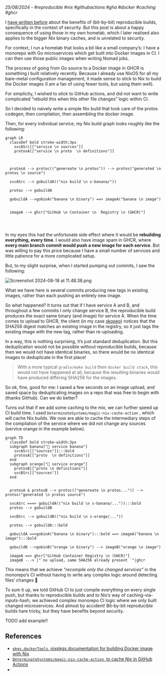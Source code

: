 _25/08/2024 - #reproducible #nix #githubactions #gha #docker #caching #ghcr_

I [have written before](https://monzo.com/blog/securing-our-software-supply-chain-better-with-reproducible-builds-for)
about the benefits of (bit-by-bit) reproducible builds, specifically in the context of security. But this post is about
a happy consequence of using those in my own homelab, which I later realised also applies to the bigger Nix binary
caches, and is unrelated to security.

For context, I run a homelab that looks a bit like a small company’s: I have a monorepo with Go microservices which get
built into Docker images in CI. I can then use those public images when writing Nomad jobs.

The process of going from Go source to a Docker image in GHCR is something I built relatively recently.
Because I already use NixOS for all my bare-metal configuration management, it made sense to stick to Nix to build the
Docker images (I am a fan of using fewer tools, but using them well).

For simplicity, I wished to stick to GitHub actions, and did not want to write complicated “rebuild this when this other
file changes” logic within CI.

So I decided to naively write a simple Nix build that took care of the protos codegen, then compilation, then assembling
the docker image.

Then, for every individual service, my Nix build graph looks roughly like the following:

```mermaid
graph LR
  classDef bold stroke-width:3px
    svcASrc[["service \n sources"]]
    protosA[["service \n proto  \n definitions"]]

  

  protosA --> protoc(("genereate \n protos")) --> protos("generated \n protos \n source")
  
  svcASrc --> gobuildA(("nix build \n s-banana/"))

  protos --> gobuildA

  gobuildA -->gobinA("banana \n binary") ==> imageA("banana \n image")

  
  imageA --> ghcr["GitHub \n Container \n  Registry \n (GHCR)"]

  
  
```

In my eyes this had the unfortunate side effect where it would be **rebuilding everything, every time**.
I would also have image spam in GHCR, where **every main branch commit would push a new image for each service**.
But was willing to pay this price because I have a small number of services and little patience for a more complicated
setup.

But, to my slight surprise, when I started pumping out commits, I saw the following:

![Screenshot 2024-08-18 at 11.48.38.png](https://prod-files-secure.s3.us-west-2.amazonaws.com/007497c0-56dd-43ee-b214-b83ec648997a/33d70fc4-a177-4fce-aefa-8f6ef78ee0a5/Screenshot_2024-08-18_at_11.48.38.png)

What we have here is several commits producing new tags in existing images, rather than each pushing an entirely new image.

So what happened? It turns out that if I have service A and B, and throughout a few commits I only change service B, the
reproducible build produces the exact same binary (and image) for service A. When the time comes to upload to GHCR,
the client (in my case [skopeo](https://github.com/containers/skopeo)) notices that the SHA256 digest matches an
existing image in the registry, so it just tags the existing image with the new tag, rather than re-uploading.

In a way, this is nothing surprising, it’s just standard deduplication. But this deduplication would not be possible
without reproducible builds, because then we would not have identical binaries, so there would be no identical images to
deduplicate in the first place!

> With a more typical `gradle/make build`  then `docker build stack`, this would not have happened at all, because the
> resulting binaries would have produced differing SHA256 for the images.

So ok, fine, good for me: I saved a few seconds on an image upload, and saved space by deduplicating images on a repo
that was free to begin with (thanks GitHub). Can we do better?

Turns out that if we add some caching to the mix, we can further speed up CI build time. I
used `DeterminateSystems/magic-nix-cache-action` , which will cache Nix builds. We now are able to
cache the intermediary steps of the compilation of the service where we did not change any sources (service orange in
the example below).

```mermaid
graph TD
  classDef bold stroke-width:3px
  subgraph banana["🍌 service banana"]
    svcASrc[["sources"]]:::bold
    protosA[["proto  \n definitions"]]
  end
  subgraph orange["🍊 service orange"]
    protosB[["proto \n definitions"]]
    svcBSrc[["sources"]]
  end
  

  protosA & protosB --> protoc(("genereate \n protos...")) --> protos("generated \n protos source")
  
  svcASrc ===> gobuildA(("nix build \n s-banana/...")):::bold
  protos --> gobuildB

  svcBSrc --> gobuildB(("nix build \n s-orange/..."))

  protos --> gobuildA:::bold

  gobuildA ==>gobinA("banana \n binary"):::bold ==> imageA("banana \n image"):::bold

  gobuildB -->gobinB("orange \n binary") --> imageB("orange \n image")
  
  imageA ==> ghcr["GitHub Container Registry \n (GHCR)"]
  imageB -.-> |"`no upload, same SHA256 already present `"|ghcr
```

This means that we achieve _“recompile only the changed services”_ in the monorepo’s CI without having to write any
complex logic around detecting files’ changes 🎉

To sum it up, we told GitHub CI to just compile everything on every single push, but thanks to reproducible builds and
to Nix’s way of caching-via-inputs-hash, we achieved complex monorepo CI logic where we only built changed
microservices. And almost by accident! Bit-by-bit reproducible builds hare tricky, but they have benefits beyond security.

TODO add example!!

## References

- [`pkgs.dockerTools`, nixpkgs documentation for building Docker image with Nix](https://ryantm.github.io/nixpkgs/builders/images/dockertools/)
- [`DeterminateSystems/magic-nix-cache-action`, to cache Nix in GitHub Actions](https://github.com/DeterminateSystems/magic-nix-cache-action)
- 